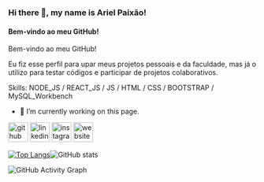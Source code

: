 ### Hi there 👋, my name is Ariel Paixão!
#### Bem-vindo ao meu GitHub! 
Bem-vindo ao meu GitHub!

Eu fiz esse perfil para upar meus projetos pessoais e da faculdade, mas já o utilizo para testar códigos e participar de projetos colaborativos. 

Skills: NODE_JS / REACT_JS / JS / HTML / CSS / BOOTSTRAP / MySQL_Workbench  

- 🔭 I’m currently working on this page. 

[<img src='https://cdn.jsdelivr.net/npm/simple-icons@3.0.1/icons/github.svg' alt='github' height='40'>](https://github.com/paixaoariellll)  [<img src='https://cdn.jsdelivr.net/npm/simple-icons@3.0.1/icons/linkedin.svg' alt='linkedin' height='40'>](https://www.linkedin.com/in/https://www.linkedin.com/in/ariel-paixao//)  [<img src='https://cdn.jsdelivr.net/npm/simple-icons@3.0.1/icons/instagram.svg' alt='instagram' height='40'>](https://www.instagram.com/https://www.instagram.com/ariel.paixaao//)  [<img src='https://cdn.jsdelivr.net/npm/simple-icons@3.0.1/icons/icloud.svg' alt='website' height='40'>](https://ariel-portifolio-on.vercel.app)  

[![Top Langs](https://github-readme-stats.vercel.app/api/top-langs/?username=paixaoariellll)](https://github.com/anuraghazra/github-readme-stats)![GitHub stats](https://github-readme-stats.vercel.app/api?username=paixaoariellll&show_icons=true)  

![GitHub Activity Graph](https://activity-graph.herokuapp.com/graph?username=paixaoariellll&theme=dracula)  


